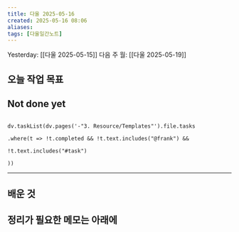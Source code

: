 ```yaml
---
title: 다울 2025-05-16
created: 2025-05-16 08:06
aliases: 
tags: [다울일간노트]
---
```



Yesterday: [[다울 2025-05-15]] 
다음 주 월: [[다울 2025-05-19]] 




## 오늘 작업 목표




## Not done yet

```dataviewjs

dv.taskList(dv.pages('-"3. Resource/Templates"').file.tasks

.where(t => !t.completed && !t.text.includes("@frank") &&

!t.text.includes("#task")

))

```

---

## 배운 것




## 정리가 필요한 메모는 아래에



